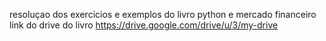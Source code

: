 resoluçao dos exercicios e exemplos do livro python e mercado financeiro 
link do drive do livro 
https://drive.google.com/drive/u/3/my-drive
